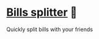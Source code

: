 # [Bills splitter](https://matixy.github.io/Basic-Js-Projects/Bills-Splitter/) 📃
 Quickly split bills with your friends